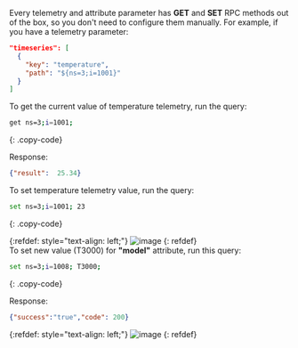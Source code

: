 Every telemetry and attribute parameter has **GET** and **SET** RPC methods out of the box, so you don't need to configure
them manually.
For example, if you have a telemetry parameter:
```json
"timeseries": [
  {
    "key": "temperature",
    "path": "${ns=3;i=1001}"
  }
]
```

To get the current value of temperature telemetry, run the query:

```bash
get ns=3;i=1001;
```
{: .copy-code}

Response:
```json
{"result":  25.34}
```

To set temperature telemetry value, run the query:

```bash
set ns=3;i=1001; 23
```
{: .copy-code}

{:refdef: style="text-align: left;"}
![image](https://img.thingsboard.io/gateway/gateway-opc-ua-rpc-1.png)
{: refdef}
<br>
To set new value (T3000) for **"model"** attribute, run this query:

```bash
set ns=3;i=1008; T3000;
```
{: .copy-code}

Response:
```json
{"success":"true","code": 200}
```

{:refdef: style="text-align: left;"}
![image](https://img.thingsboard.io/gateway/gateway-opc-ua-rpc-2.png)
{: refdef}
